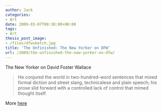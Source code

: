 ```yaml
---
author: Jack
categories:
- Art
date: 2009-03-07T00:38:00+00:00
tags:
- Art
thesis_post_image:
- /files/dfwsketch.jpg
title: 'The Unfinished: The New Yorker on DFW'
url: /2009/the-unfinished-the-new-yorker-on-dfw/
---
```


The New Yorker on David Foster Wallace

> He conjured the world in two-hundred-word sentences that mixed formal diction and street slang, technicalese and plain speech; his prose slid forward with a controlled lack of control that mimed thought itself.

More [here](http://www.newyorker.com/reporting/2009/03/09/090309fa\_fact\_max)